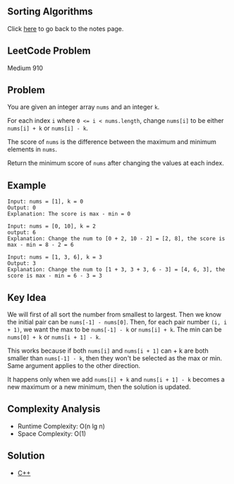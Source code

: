 ## Sorting Algorithms
Click [here](../notes.md) to go back to the notes page.

## LeetCode Problem
Medium 910

## Problem
You are given an integer array `nums` and an integer `k`.

For each index `i` where `0 <= i < nums.length`, change `nums[i]` to be either `nums[i] + k` or `nums[i] - k`.

The score of `nums` is the difference between the maximum and minimum elements in `nums`.

Return the minimum score of `nums` after changing the values at each index.

## Example
```
Input: nums = [1], k = 0
Output: 0
Explanation: The score is max - min = 0

Input: nums = [0, 10], k = 2
output: 6
Explanation: Change the num to [0 + 2, 10 - 2] = [2, 8], the score is max - min = 8 - 2 = 6

Input: nums = [1, 3, 6], k = 3
Output: 3
Explanation: Change the num to [1 + 3, 3 + 3, 6 - 3] = [4, 6, 3], the score is max - min = 6 - 3 = 3
```

## Key Idea
We will first of all sort the number from smallest to largest. Then we know the initial pair can be `nums[-1] - nums[0]`. Then, for each pair number `(i, i + 1)`, we want the max to be `nums[-1] - k` or `nums[i] + k`. The min can be `nums[0] + k` or `nums[i + 1] - k`.

This works because if both `nums[i]` and `nums[i + 1]` can + k are both smaller than `nums[-1] - k`, then they won't be selected as the max or min. Same argument applies to the other direction.

It happens only when we add `nums[i] + k` and `nums[i + 1] - k` becomes a new maximum or a new minimum, then the solution is updated.

## Complexity Analysis
- Runtime Complexity: O(n lg n)
- Space Complexity: O(1)

## Solution
- [C++](solution.cpp)

